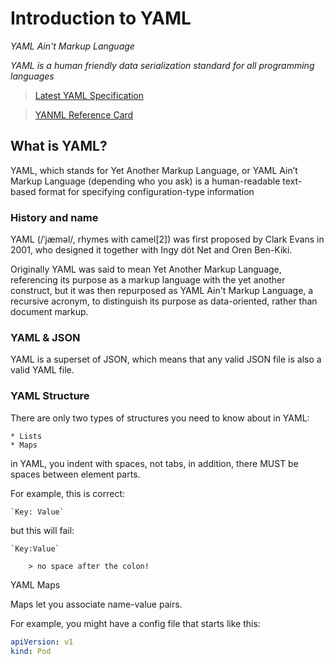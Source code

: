 ﻿# Introduction to YAML

_YAML Ain't Markup Language​_

_YAML is a human friendly data serialization standard for all programming languages_

> [Latest YAML Specification](https://yaml.org/spec/1.2/spec.html)

> [YANML Reference Card](https://yaml.org/refcard.html)

## What is YAML?

YAML, which stands for Yet Another Markup Language, or YAML Ain’t Markup Language (depending who you ask) is a human-readable text-based format for specifying configuration-type information

### History and name

YAML (/ˈjæməl/, rhymes with camel[2]) was first proposed by Clark Evans in 2001, who designed it together with Ingy döt Net and Oren Ben-Kiki. 

Originally YAML was said to mean Yet Another Markup Language, referencing its purpose as a markup language with the yet another construct, but it 
was then repurposed as YAML Ain't Markup Language, a recursive acronym, to distinguish its purpose as data-oriented, rather than document markup.


### YAML & JSON

YAML is a superset of JSON, which means that any valid JSON file is also a valid YAML file. 

### YAML Structure

There are only two types of structures you need to know about in YAML:

    * Lists
    * Maps

in YAML, you indent with spaces, not tabs, in addition, there MUST be spaces between element parts.


For example, this is correct:

	`Key: Value`

but this will fail:

	`Key:Value`

		> no space after the colon!


YAML Maps

Maps let you associate name-value pairs.  

For example, you might have a config file that starts like this:

```YAML
apiVersion: v1
kind: Pod
```